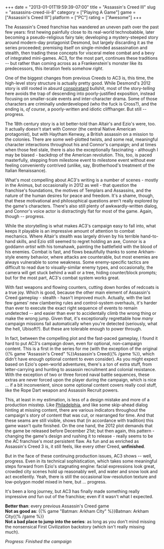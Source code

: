+++
date = "2013-01-01T19:59:39-07:00"
title = "Assassin's Creed III"
slug = "assassins-creed-iii-8"
category = ["Playing A Game"]
game = ["Assassin's Creed III"]
platform = ["PC"]
rating = ["Awesome"]
+++

The Assassin's Creed franchise has wandered an uneven path over the past few years: first hewing painfully close to its real-world technobabble, later becoming a pseudo-religious fairy tale; developing a mystery-steeped story around modern-day protagonist Desmond, but largely discarding it as the series proceeded; premising itself on single-minded assassination and stealth, then trading these concepts for visceral melee combat and a bevy of integrated mini-games.  AC3, for the most part, continues these traditions -- but rather than coming across as a Frankenstein's monster like its predecessors, this iteration feels somehow <i>right</i>.

One of the biggest changes from previous Creeds to AC3 is, this time, the high-level story structure is actually pretty good.  While Desmond's 2012 story is still rooted in absurd <a href="http://www.urbandictionary.com/define.php?term=conspiratard">conspiratard</a> bullshit, most of the story-<i>telling</i> here avoids the trap of descending into poorly-justified exposition, instead focusing on smaller-scale events and inter-character drama.  Some of those characters are criminally underdeveloped (who the fuck is Cross?), and the ending is, <i>of course</i>, a poorly-written and idiotic cliffhanger.  But still -- progress.

The 18th century story is a lot better-told than Altair's and Ezio's were, too.  It actually doesn't start with Connor (the central Native American protagonist), but with Haytham Kenway, a British assassin on a mission to the colonies.  There are some well-plotted twists, and some real, meaningful character interactions throughout his and Connor's campaign; and at times when those feel stale, there is also the exceptionally fascinating - although I may be biased - backdrop of the American revolution.  This, too, is paced masterfully, stepping from milestone event to milestone event without ever feeling conveniently contrived (unlike, say, Brotherhood's treatment of the Italian Renaissance).

What's most compelling about AC3's writing is a number of scenes - mostly in the Animus, but occasionally in 2012 as well - that question the franchise's foundations, the motives of Templars and Assassins, and the nature of the human desires for peace and freedom.  It's a shame, though, that these motivational and philosophical questions aren't really explored by the game's characters.  There's also still plenty of awkwardly-written dialog, and Connor's voice actor is distractingly flat for most of the game.  Again, though -- progress.

While the storytelling is what makes AC3's campaign easy to fall into, what keeps it playable is an impressive amount of attention to combat mechanics.  Where Altair's stealth was largely driven by his terrible hand-to-hand skills, and Ezio still seemed to regret holding an axe, Connor is a goddamn <i>artist</i> with his tomahawk, painting the battlefield with the blood of his enemies.  Combat is fast, and flows beautifully thanks to some Arkham-style enemy behavior, where attacks are counterable, but most enemies are always vulnerable to some weakness.  Some enemy-specific tactics are difficult to read due to visually-similar enemy types, and occasionally, the camera will get stuck behind a wall or a tree, hiding counter/block prompts; but for the most part, AC3's combat system works great.

With fast weapons and flowing counters, cutting down hordes of redcoats is a true joy.  Which is good, because the other main element of Assassin's Creed gameplay - stealth - hasn't improved much.  Actually, with the last few games' new clambering rules and control-system overhauls, it's harder than ever to execute the exact right sequence of events to remain undetected -- and easier than ever to accidentally climb the wrong thing or make the wrong jump.  Given that, it's exceptionally regrettable how <i>many</i> campaign missions fail automatically when you're detected (seriously, what the hell, Ubisoft?).  But these are tolerable enough to power through.

In fact, between the compelling plot and the fast-paced gameplay, I found it hard to put AC3's campaign down, even for optional, non-campaign content.  This is a first in the series for me (with the exception of the original {{% game "Assassin's Creed" %}}Assassin's Creed{{% /game %}}, which didn't have enough optional content to even consider).  As you might expect based on Ezio's open-world adventures, there's a ton of extra stuff, from letter-carrying and hunting to assassin recruitment and colonial resistance.  With the exception of two or three forced naval battle sequences, these extras are never forced upon the player during the campaign, which is nice ... if a bit inconvenient, since some optional content covers really cool stuff, like the Rope Dart weapon and Assassin Recruit powers.

This, at least in my estimation, is less of a design mistake and more of a production misstep.  Like <a href="http://www.joystiq.com/2012/03/26/assassins-creed-3s-displaced-main-city-philadelphia/">Philadelphia</a>, and like some skip-ahead dialog hinting at missing content, there are various indicators throughout the campaign's story of content that was cut, or rearranged for time.  And that these seams are still visible, shows that (in accordance with tradition) this game wasn't quite finished.  On the one hand, the 2012 plot demands that the game be released before December 21st; but then again, this pattern - changing the game's design and rushing it to release - really seems to be the AC franchise's most persistent flaw.  As fun and as enriched as Assassin's Creed 3 is, it still feels, like every other Creed, <b>unfinished</b>.

But in the face of these continuing production issues, AC3 shows -- well, progress.  Even in its technical sophistication, which takes some meaningful steps forward from Ezio's stagnating engine: facial expressions look great, crowded city scenes hold up reasonably well, and water and snow look and act excellently.  Yeah, there is still the occasional low-resolution texture and low-polygon model mixed in here, but ... progress.

It's been a long journey, but AC3 has finally made something really impressive <i>and</i> fun out of the franchise; even if it wasn't what I expected.

<b>Better than</b>: every previous Assassin's Creed game  
<b>Not as good as</b>: {{% game "Batman: Arkham City" %}}Batman: Arkham City{{% /game %}}  
<b>Not a bad place to jump into the series</b>: as long as you don't mind missing the nonsensical First Civilization backstory (which isn't really missing much).

<i>Progress: Finished the campaign</i>